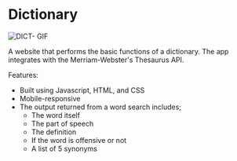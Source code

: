 # Dictionary

![DICT- GIF](https://user-images.githubusercontent.com/79867856/115051782-cf9d1180-9ea2-11eb-8cd9-053e7acfa0e1.gif)

A website that performs the basic functions of a dictionary. The app integrates with the Merriam-Webster's Thesaurus API.


Features:
- Built using Javascript, HTML, and CSS
- Mobile-responsive
- The output returned from a word search includes; 
  * The word itself
  * The part of speech
  * The definition
  * If the word is offensive or not
  * A list of 5 synonyms

